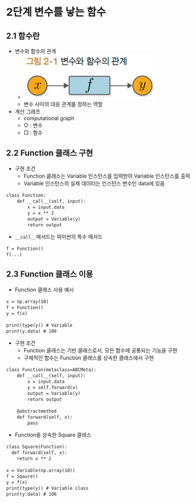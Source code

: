 # 2단계 변수를 낳는 함수
## 2.1 함수란
* 변수와 함수의 관계
  * ![](../../images/그림%202-1.png)
  * 변수 사이의 대응 관계를 정하는 역할
* 계산 그래프
  * computational graph
  * ○ : 변수
  * □ : 함수
## 2.2 Function 클래스 구현
* 구현 조건
  * Function 클래스는 Variable 인스턴스를 입력받아 Variable 인스턴스를 출력
  * Variable 인스턴스의 실제 데이터는 인스턴스 변수인 data에 있음
``` 
class Function:
    def __call__(self, input):
        x = input.data
        y = x ** 2
        output = Variable(y)
        return output
```
* `__call__`메서드는 파이썬의 특수 메서드
``` 
f = Function()
f(...)
```
## 2.3 Function 클래스 이용
* Function 클래스 사용 예시
``` 
x = np.array(10)
f = Function()
y = f(x)

print(type(y)) # Variable
print(y.data) # 100
```
* 구현 조건
  * Function 클래스는 기반 클래스로서, 모든 함수에 공통되는 기능을 구현
  * 구체적인 함수는 Function 클래스를 상속한 클래스에서 구현
``` 
class Function(metaclass=ABCMeta):
    def __call__(self, input):
        x = input.data
        y = self.forward(x)
        output = Variable(y)
        return output
    
    @abstractmethod
    def forward(self, x):
        pass
```
* Function을 상속한 Square 클래스
``` 
class Square(Function):
  def forward(self, x):
    return x ** 2

x = Variable(np.array(10))
f = Sqaure()
y = f(x)
print(type(y)) # Variable class
print(y.data) # 100
```
